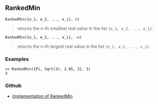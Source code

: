 ## RankedMin

```
RankedMin({e_1, e_2, ..., e_i}, n) 
```

> returns the n-th smallest real value in the list `{e_1, e_2, ..., e_i}`.

```
RankedMin({e_1, e_2, ..., e_i}, -n) 
```

> returns the n-th largest real value in the list `{e_1, e_2, ..., e_i}`.

### Examples


```
>> RankedMin({Pi, Sqrt(3), 2.95, 3}, 3)
3
```

### Github

* [Implementation of RankedMin](https://github.com/axkr/symja_android_library/blob/master/symja_android_library/matheclipse-core/src/main/java/org/matheclipse/core/builtin/ListFunctions.java#L5499) 

